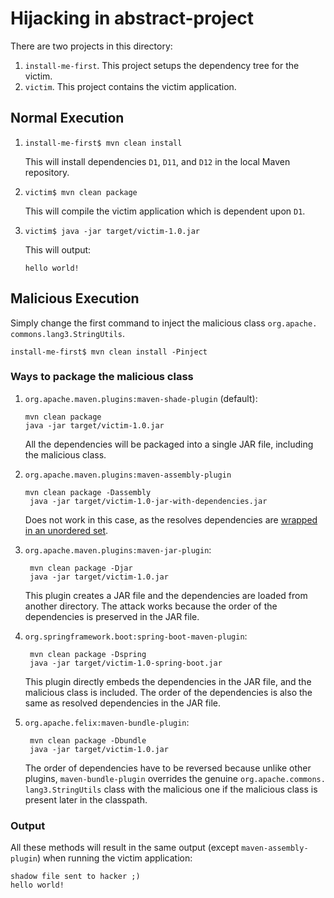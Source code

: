 # Hijacking in abstract-project

There are two projects in this directory:
1. `install-me-first`. This project setups the dependency tree for the victim.
2. `victim`. This project contains the victim application.

## Normal Execution

1. ```shell
   install-me-first$ mvn clean install
   ```
   This will install dependencies `D1`, `D11`, and `D12` in the local Maven repository.
2. ```shell
   victim$ mvn clean package
   ```
   This will compile the victim application which is dependent upon `D1`.
3. ```shell
   victim$ java -jar target/victim-1.0.jar
   ```
   This will output:
   ```shell
   hello world!
   ```

## Malicious Execution

Simply change the first command to inject the malicious class `org.apache.
commons.lang3.StringUtils`.
   ```shell
   install-me-first$ mvn clean install -Pinject
   ```
### Ways to package the malicious class

1. `org.apache.maven.plugins:maven-shade-plugin` (default):
   ```shell
   mvn clean package
   java -jar target/victim-1.0.jar
   ```
   All the dependencies will be packaged into a single JAR file, including the malicious class.
2. `org.apache.maven.plugins:maven-assembly-plugin`
   ```shell
   mvn clean package -Dassembly
    java -jar target/victim-1.0-jar-with-dependencies.jar
   ```
   Does not work in this case, as the resolves dependencies are [wrapped in 
   an unordered set](https://github.com/apache/maven-assembly-plugin/blob/ada2cc1c9025f32edb7bfd7fe7e630e9719a71d3/src/main/java/org/apache/maven/plugins/assembly/artifact/DefaultDependencyResolver.java#L247).
3. `org.apache.maven.plugins:maven-jar-plugin`:
   ```shell
    mvn clean package -Djar
    java -jar target/victim-1.0.jar
   ```
   This plugin creates a JAR file and the dependencies are loaded from 
   another directory.
   The attack works because the order of the dependencies is preserved in the JAR file.

4. `org.springframework.boot:spring-boot-maven-plugin`:
   ```shell
    mvn clean package -Dspring
    java -jar target/victim-1.0-spring-boot.jar
   ```
   This plugin directly embeds the dependencies in the JAR file, and the malicious class is included.
   The order of the dependencies is also the same as resolved dependencies in 
   the JAR file.

5. `org.apache.felix:maven-bundle-plugin`:
   ```shell
    mvn clean package -Dbundle
    java -jar target/victim-1.0.jar
   ```
   The order of dependencies have to be reversed because unlike other 
   plugins, `maven-bundle-plugin` overrides the genuine `org.apache.commons.
   lang3.StringUtils` class with the malicious one if the malicious class is 
   present later in the classpath.

### Output

All these methods will result in the same output (except 
`maven-assembly-plugin`) when running the victim application:
```
shadow file sent to hacker ;)
hello world!
```